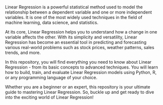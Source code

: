 Linear Regression is a powerful statistical method used to model the relationship between a dependent variable and one or more independent variables. It is one of the most widely used techniques in the field of machine learning, data science, and statistics.

At its core, Linear Regression helps you to understand how a change in one variable affects the other. With its simplicity and versatility, Linear Regression has become an essential tool in predicting and forecasting various real-world problems such as stock prices, weather patterns, sales trends, and more.

In this repository, you will find everything you need to know about Linear Regression - from its basic concepts to advanced techniques. You will learn how to build, train, and evaluate Linear Regression models using Python, R, or any programming language of your choice.

Whether you are a beginner or an expert, this repository is your ultimate guide to mastering Linear Regression. So, buckle up and get ready to dive into the exciting world of Linear Regression!
